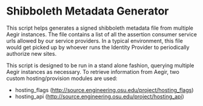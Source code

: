 Shibboleth Metadata Generator
==================

This script helps generates a signed shibboleth metadata file from multiple Aegir instances.
The file contains a list of all the assertion consumer service urls allowed by our service providers.
In a typical environment, this file would get picked up by whoever runs the Identity Provider to 
periodically authorize new sites.

This script is designed to be run in a stand alone fashion, querying multiple Aegir instances
as necessary. To retrieve information from Aegir, two custom hosting/provision modules are used:

* hosting_flags (http://source.engineering.osu.edu/project/hosting_flags)
* hosting_api (http://source.engineering.osu.edu/project/hosting_api)



